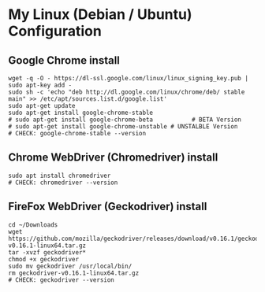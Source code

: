 # My Linux (Debian / Ubuntu) Configuration


Google Chrome install
---------------------

```shell
wget -q -O - https://dl-ssl.google.com/linux/linux_signing_key.pub | sudo apt-key add -
sudo sh -c 'echo "deb http://dl.google.com/linux/chrome/deb/ stable main" >> /etc/apt/sources.list.d/google.list'
sudo apt-get update
sudo apt-get install google-chrome-stable
# sudo apt-get install google-chrome-beta           # BETA Version
# sudo apt-get install google-chrome-unstable # UNSTALBLE Version
# CHECK: google-chrome-stable --version
```


Chrome WebDriver (Chromedriver) install
---------------------------------------

```shell
sudo apt install chromedriver
# CHECK: chromedriver --version
```

FireFox WebDriver (Geckodriver) install
---------------------------------------
```shell
cd ~/Downloads
wget https://github.com/mozilla/geckodriver/releases/download/v0.16.1/geckodriver-v0.16.1-linux64.tar.gz
tar -xvzf geckodriver*
chmod +x geckodriver
sudo mv geckodriver /usr/local/bin/
rm geckodriver-v0.16.1-linux64.tar.gz
# CHECK: geckodriver --version
```
